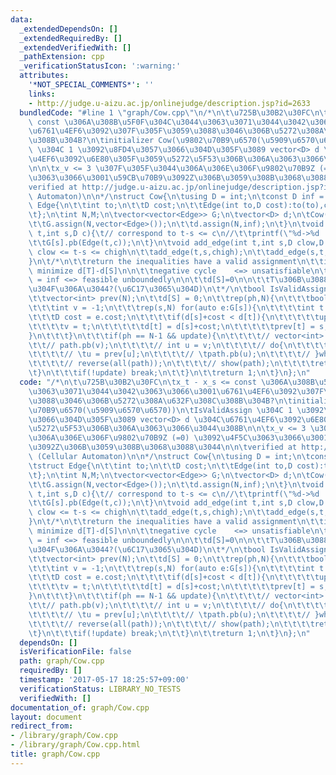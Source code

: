 ```yaml
---
data:
  _extendedDependsOn: []
  _extendedRequiredBy: []
  _extendedVerifiedWith: []
  _pathExtension: cpp
  _verificationStatusIcon: ':warning:'
  attributes:
    '*NOT_SPECIAL_COMMENTS*': ''
    links:
    - http://judge.u-aizu.ac.jp/onlinejudge/description.jsp?id=2633
  bundledCode: "#line 1 \"graph/Cow.cpp\"\n/*\n\t\u725B\u30B2\u30FC\n\tx_t - x_s <=\
    \ const \u306A\u308B\u5F0F\u304C\u3044\u3063\u3071\u3044\u3042\u3063\u3066\u3001\
    \u6761\u4EF6\u3092\u307F\u305F\u3059\u3088\u3046\u306B\u5272\u308A\u632F\u308C\
    \u308B\u304B?\n\tinitializer Cow(\u9802\u70B9\u6570(\u5909\u6570\u6570))\n\tIsValidAssign\
    \ \u304C 1 \u3092\u8FD4\u3057\u3066\u304D\u305F\u3089 vector<D> d \u304C\u6761\
    \u4EF6\u3092\u6E80\u305F\u3059\u5272\u5F53\u306B\u306A\u3063\u3066\u3044\u308B\
    \n\n\tx_v <= 3 \u307F\u305F\u3044\u306A\u306E\u306F\u9802\u70B9Z (=0) \u3092\u4F5C\
    \u3063\u3066\u3001\u59CB\u70B9\u3092Z\u306B\u3059\u308B\u3068\u3088\u3044\n\n\t\
    verified at http://judge.u-aizu.ac.jp/onlinejudge/description.jsp?id=2633 (Cellular\
    \ Automaton)\n\n*/\nstruct Cow{\n\tusing D = int;\n\tconst D inf = 1e9;\n\tstruct\
    \ Edge{\n\t\tint to;\n\t\tD cost;\n\t\tEdge(int to,D cost):to(to),cost(cost){}\n\
    \t};\n\tint N,M;\n\tvector<vector<Edge>> G;\n\tvector<D> d;\n\tCow(int N):N(N){\n\
    \t\tG.assign(N,vector<Edge>());\n\t\td.assign(N,inf);\n\t}\n\tvoid add_edge(int\
    \ t,int s,D c){\t// correspond to t-s <= c\n//\t\tprintf(\"%d->%d   :%d\\n\",t,s,c);\n\
    \t\tG[s].pb(Edge(t,c));\n\t}\n\tvoid add_edge(int t,int s,D clow,D chigh){\t//\
    \ clow <= t-s <= chigh\n\t\tadd_edge(t,s,chigh);\n\t\tadd_edge(s,t,-clow);\n\t\
    }\n\t/*\n\t\treturn the inequalities have a valid assignment\n\t\tif satisfiable,\
    \ minimize d[T]-d[S]\n\n\t\tnegative cycle    <=> unsatisfiable\n\t\td[T] - d[S]\
    \ = inf <=> feasible unboundedly\n\n\t\td[S]=0\n\n\t\tT\u306B\u3088\u3089\u306A\
    \u304F\u306A\u3044?(\u6C17\u3065\u304D)\n\t*/\n\tbool IsValidAssign(int S = 0){\n\
    \t\tvector<int> prev(N);\n\t\td[S] = 0;\n\t\trep(ph,N){\n\t\t\tbool update = 0;\n\
    \t\t\tint v = -1;\n\t\t\trep(s,N) for(auto e:G[s]){\n\t\t\t\tint t = e.to;\n\t\
    \t\t\tD cost = e.cost;\n\t\t\t\tif(d[s]+cost < d[t]){\n\t\t\t\t\tupdate=1;\n\t\
    \t\t\t\tv = t;\n\t\t\t\t\td[t] = d[s]+cost;\n\t\t\t\t\tprev[t] = s;\n\t\t\t\t\
    }\n\t\t\t}\n\t\t\tif(ph == N-1 && update){\n\t\t\t\t// vector<int> path;\n\t\t\
    \t\t// path.pb(v);\n\t\t\t\t// int u = v;\n\t\t\t\t// do{\n\t\t\t\t// \tshow(u);\n\
    \t\t\t\t// \tu = prev[u];\n\t\t\t\t// \tpath.pb(u);\n\t\t\t\t// }while(u!=v);\n\
    \t\t\t\t// reverse(all(path));\n\t\t\t\t// show(path);\n\t\t\t\treturn 0;\n\t\t\
    \t}\n\t\t\tif(!update) break;\n\t\t}\n\t\treturn 1;\n\t}\n};\n"
  code: "/*\n\t\u725B\u30B2\u30FC\n\tx_t - x_s <= const \u306A\u308B\u5F0F\u304C\u3044\
    \u3063\u3071\u3044\u3042\u3063\u3066\u3001\u6761\u4EF6\u3092\u307F\u305F\u3059\
    \u3088\u3046\u306B\u5272\u308A\u632F\u308C\u308B\u304B?\n\tinitializer Cow(\u9802\
    \u70B9\u6570(\u5909\u6570\u6570))\n\tIsValidAssign \u304C 1 \u3092\u8FD4\u3057\
    \u3066\u304D\u305F\u3089 vector<D> d \u304C\u6761\u4EF6\u3092\u6E80\u305F\u3059\
    \u5272\u5F53\u306B\u306A\u3063\u3066\u3044\u308B\n\n\tx_v <= 3 \u307F\u305F\u3044\
    \u306A\u306E\u306F\u9802\u70B9Z (=0) \u3092\u4F5C\u3063\u3066\u3001\u59CB\u70B9\
    \u3092Z\u306B\u3059\u308B\u3068\u3088\u3044\n\n\tverified at http://judge.u-aizu.ac.jp/onlinejudge/description.jsp?id=2633\
    \ (Cellular Automaton)\n\n*/\nstruct Cow{\n\tusing D = int;\n\tconst D inf = 1e9;\n\
    \tstruct Edge{\n\t\tint to;\n\t\tD cost;\n\t\tEdge(int to,D cost):to(to),cost(cost){}\n\
    \t};\n\tint N,M;\n\tvector<vector<Edge>> G;\n\tvector<D> d;\n\tCow(int N):N(N){\n\
    \t\tG.assign(N,vector<Edge>());\n\t\td.assign(N,inf);\n\t}\n\tvoid add_edge(int\
    \ t,int s,D c){\t// correspond to t-s <= c\n//\t\tprintf(\"%d->%d   :%d\\n\",t,s,c);\n\
    \t\tG[s].pb(Edge(t,c));\n\t}\n\tvoid add_edge(int t,int s,D clow,D chigh){\t//\
    \ clow <= t-s <= chigh\n\t\tadd_edge(t,s,chigh);\n\t\tadd_edge(s,t,-clow);\n\t\
    }\n\t/*\n\t\treturn the inequalities have a valid assignment\n\t\tif satisfiable,\
    \ minimize d[T]-d[S]\n\n\t\tnegative cycle    <=> unsatisfiable\n\t\td[T] - d[S]\
    \ = inf <=> feasible unboundedly\n\n\t\td[S]=0\n\n\t\tT\u306B\u3088\u3089\u306A\
    \u304F\u306A\u3044?(\u6C17\u3065\u304D)\n\t*/\n\tbool IsValidAssign(int S = 0){\n\
    \t\tvector<int> prev(N);\n\t\td[S] = 0;\n\t\trep(ph,N){\n\t\t\tbool update = 0;\n\
    \t\t\tint v = -1;\n\t\t\trep(s,N) for(auto e:G[s]){\n\t\t\t\tint t = e.to;\n\t\
    \t\t\tD cost = e.cost;\n\t\t\t\tif(d[s]+cost < d[t]){\n\t\t\t\t\tupdate=1;\n\t\
    \t\t\t\tv = t;\n\t\t\t\t\td[t] = d[s]+cost;\n\t\t\t\t\tprev[t] = s;\n\t\t\t\t\
    }\n\t\t\t}\n\t\t\tif(ph == N-1 && update){\n\t\t\t\t// vector<int> path;\n\t\t\
    \t\t// path.pb(v);\n\t\t\t\t// int u = v;\n\t\t\t\t// do{\n\t\t\t\t// \tshow(u);\n\
    \t\t\t\t// \tu = prev[u];\n\t\t\t\t// \tpath.pb(u);\n\t\t\t\t// }while(u!=v);\n\
    \t\t\t\t// reverse(all(path));\n\t\t\t\t// show(path);\n\t\t\t\treturn 0;\n\t\t\
    \t}\n\t\t\tif(!update) break;\n\t\t}\n\t\treturn 1;\n\t}\n};\n"
  dependsOn: []
  isVerificationFile: false
  path: graph/Cow.cpp
  requiredBy: []
  timestamp: '2017-05-17 18:25:57+09:00'
  verificationStatus: LIBRARY_NO_TESTS
  verifiedWith: []
documentation_of: graph/Cow.cpp
layout: document
redirect_from:
- /library/graph/Cow.cpp
- /library/graph/Cow.cpp.html
title: graph/Cow.cpp
---
```

